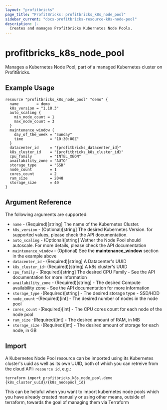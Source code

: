 ```yaml
---
layout: "profitbricks"
page_title: "ProfitBricks: profitbricks_k8s_node_pool"
sidebar_current: "docs-profitbricks-resource-k8s-node-pool"
description: |-
  Creates and manages Profitbricks Kubernetes Node Pools.
---
```


# profitbricks_k8s_node_pool

Manages a Kubernetes Node Pool, part of a managed Kubernetes cluster on ProfitBricks.

## Example Usage

```hcl
resource "profitbricks_k8s_node_pool" "demo" {
  name        = demo
  k8s_version = "1.18.3"
  auto_scaling {
    min_node_count = 1
    max_node_count = 3
  }
  maintenance_window {
    day_of_the_week = "Sunday"
    time            = "10:30:00Z"
  }
  datacenter_id     = "{profitbricks_datacenter_id}"
  k8s_cluster_id    = "{profitbricks_k8s_cluster_id}"
  cpu_family        = "INTEL_XEON"
  availability_zone = "AUTO"
  storage_type      = "SSD"
  node_count        = 1
  cores_count       = 2
  ram_size          = 2048
  storage_size      = 40
}

```

## Argument Reference

The following arguments are supported:

- `name` - (Required)[string] The name of the Kubernetes Cluster.
- `k8s_version` - (Optional)[string] The desired Kubernetes Version. for supported values, please check the API documentation.
- `auto_scaling` - (Optional)[string] Wether the Node Pool should autoscale. For more details, please check the API documentation
- `maintenance_window` - (Optional) See the **maintenance_window** section in the example above
- `datacenter_id` - (Required)[string] A Datacenter's UUID
- `k8s_cluster_id`- (Required)[string] A k8s cluster's UUID
- `cpu_family` - (Required)[string] The desired CPU Family - See the API documentation for more information
- `availability_zone` - (Required)[string] - The desired Compute availability zone - See the API documentation for more information
- `storage_type` -(Required)[string] - The desired storage type - SSD/HDD
- `node_count` -(Required)[int] - The desired number of nodes in the node pool
- `cores_count` -(Required)[int] - The CPU cores count for each node of the node pool
- `ram_size` -(Required)[int] - The desired amount of RAM, in MB
- `storage_size` -(Required)[int] - The desired amount of storage for each node, in GB

## Import

A Kubernetes Node Pool resource can be imported using its Kubernetes cluster's uuid as well as its own UUID, both of which you can retreive from the cloud API: `resource id`, e.g.:

```shell
terraform import profitbricks_k8s_node_pool.demo {k8s_cluster_uuid}/{k8s_nodepool_id}
```

This can be helpful when you want to import kubernetes node pools which you have already created manually or using other means, outside of terraform, towards the goal of managing them via Terraform
